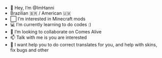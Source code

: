 - 👋 Hey, I’m @ImHanni
- Brazilian 🇧🇷 / American 🇺🇲
- ⬜️ I’m interested in Minecraft mods
- 💻 I’m currently learning to do codes :)
- 👀 I’m looking to collaborate on Comes Alive
- 📫 Talk with me is you are interested
- 🖖 I want help you to do correct translates for you, and help with skins, fix bugs and other
